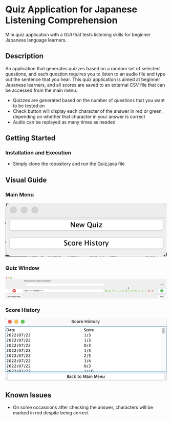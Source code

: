 # Quiz Application for Japanese Listening Comprehension
Mini quiz application with a GUI that tests listening skills for beginner Japanese language learners.

## Description
An application that generates quizzes based on a random set of selected questions, and each question requires you to listen to an audio file and type out the sentence that you hear. This quiz application is aimed at beginner Japanese learners, and all scores are saved to an external CSV file that can be accessed from the main menu.
* Quizzes are generated based on the number of questions that you want to be tested on
* Check button will display each character of the answer in red or green, depending on whether that character in your answer is correct
* Audio can be replayed as many times as needed

## Getting Started

### Installation and Execution

* Simply clone the repository and run the Quiz.java file

## Visual Guide

### Main Menu
![alt text](example/main-menu.png)

### Quiz Window
![alt text](example/quiz-window.png)

### Score History 
![alt text](example/score-history.png)


## Known Issues

* On some occassions after checking the answer, characters will be marked in red despite being correct 
